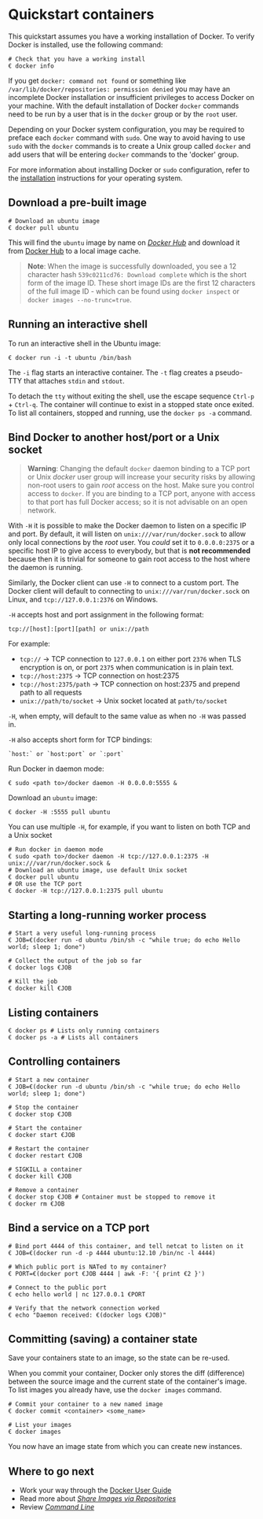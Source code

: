 <!--[metadata]>
+++
title = "Quickstart containers"
description = "Common usage and commands"
keywords = ["Examples, Usage, basic commands, docker, documentation,  examples"]
[menu.main]
parent = "mn_fun_docker"
+++
<![end-metadata]-->

# Quickstart containers

This quickstart assumes you have a working installation of Docker. To verify Docker is installed, use the following command:

    # Check that you have a working install
    € docker info

If you get `docker: command not found` or something like
`/var/lib/docker/repositories: permission denied` you may have an
incomplete Docker installation or insufficient privileges to access
Docker on your machine. With the default installation of Docker `docker`
commands need to be run by a user that is in the `docker` group or by the
`root` user.

Depending on your Docker system configuration, you may be required
to preface each `docker` command with `sudo`. One way to avoid having to use
`sudo` with the `docker` commands is to create a Unix group called `docker` and
add users that will be entering `docker` commands to the 'docker' group.

For more information about installing Docker or `sudo` configuration, refer to
the [installation](../installation/index.md) instructions for your operating system.


## Download a pre-built image

    # Download an ubuntu image
    € docker pull ubuntu

This will find the `ubuntu` image by name on
[*Docker Hub*](../userguide/dockerrepos.md#searching-for-images)
and download it from [Docker Hub](https://hub.docker.com) to a local
image cache.

> **Note**:
> When the image is successfully downloaded, you see a 12 character
> hash `539c0211cd76: Download complete` which is the
> short form of the image ID. These short image IDs are the first 12
> characters of the full image ID - which can be found using
> `docker inspect` or `docker images --no-trunc=true`.

## Running an interactive shell

To run an interactive shell in the Ubuntu image:

    € docker run -i -t ubuntu /bin/bash       

The `-i` flag starts an interactive container. The `-t` flag creates a
pseudo-TTY that attaches `stdin` and `stdout`.  

To detach the `tty` without exiting the shell, use the escape sequence
`Ctrl-p` + `Ctrl-q`. The container will continue to exist in a stopped state
once exited. To list all containers, stopped and running, use the `docker ps -a`
command.

## Bind Docker to another host/port or a Unix socket

> **Warning**:
> Changing the default `docker` daemon binding to a
> TCP port or Unix *docker* user group will increase your security risks
> by allowing non-root users to gain *root* access on the host. Make sure
> you control access to `docker`. If you are binding
> to a TCP port, anyone with access to that port has full Docker access;
> so it is not advisable on an open network.

With `-H` it is possible to make the Docker daemon to listen on a
specific IP and port. By default, it will listen on
`unix:///var/run/docker.sock` to allow only local connections by the
*root* user. You *could* set it to `0.0.0.0:2375` or a specific host IP
to give access to everybody, but that is **not recommended** because
then it is trivial for someone to gain root access to the host where the
daemon is running.

Similarly, the Docker client can use `-H` to connect to a custom port.
The Docker client will default to connecting to `unix:///var/run/docker.sock`
on Linux, and `tcp://127.0.0.1:2376` on Windows.

`-H` accepts host and port assignment in the following format:

    tcp://[host]:[port][path] or unix://path

For example:

-   `tcp://` -> TCP connection to `127.0.0.1` on either port `2376` when TLS encryption
    is on, or port `2375` when communication is in plain text.
-   `tcp://host:2375` -> TCP connection on
    host:2375
-   `tcp://host:2375/path` -> TCP connection on
    host:2375 and prepend path to all requests
-   `unix://path/to/socket` -> Unix socket located
    at `path/to/socket`

`-H`, when empty, will default to the same value as
when no `-H` was passed in.

`-H` also accepts short form for TCP bindings:

    `host:` or `host:port` or `:port`

Run Docker in daemon mode:

    € sudo <path to>/docker daemon -H 0.0.0.0:5555 &

Download an `ubuntu` image:

    € docker -H :5555 pull ubuntu

You can use multiple `-H`, for example, if you want to listen on both
TCP and a Unix socket

    # Run docker in daemon mode
    € sudo <path to>/docker daemon -H tcp://127.0.0.1:2375 -H unix:///var/run/docker.sock &
    # Download an ubuntu image, use default Unix socket
    € docker pull ubuntu
    # OR use the TCP port
    € docker -H tcp://127.0.0.1:2375 pull ubuntu

## Starting a long-running worker process

    # Start a very useful long-running process
    € JOB=€(docker run -d ubuntu /bin/sh -c "while true; do echo Hello world; sleep 1; done")

    # Collect the output of the job so far
    € docker logs €JOB

    # Kill the job
    € docker kill €JOB

## Listing containers

    € docker ps # Lists only running containers
    € docker ps -a # Lists all containers

## Controlling containers

    # Start a new container
    € JOB=€(docker run -d ubuntu /bin/sh -c "while true; do echo Hello world; sleep 1; done")

    # Stop the container
    € docker stop €JOB

    # Start the container
    € docker start €JOB

    # Restart the container
    € docker restart €JOB

    # SIGKILL a container
    € docker kill €JOB

    # Remove a container
    € docker stop €JOB # Container must be stopped to remove it
    € docker rm €JOB

## Bind a service on a TCP port

    # Bind port 4444 of this container, and tell netcat to listen on it
    € JOB=€(docker run -d -p 4444 ubuntu:12.10 /bin/nc -l 4444)

    # Which public port is NATed to my container?
    € PORT=€(docker port €JOB 4444 | awk -F: '{ print €2 }')

    # Connect to the public port
    € echo hello world | nc 127.0.0.1 €PORT

    # Verify that the network connection worked
    € echo "Daemon received: €(docker logs €JOB)"

## Committing (saving) a container state

Save your containers state to an image, so the state can be
re-used.

When you commit your container, Docker only stores the diff (difference) between
the source image and the current state of the container's image. To list images
you already have, use the `docker images` command.

    # Commit your container to a new named image
    € docker commit <container> <some_name>

    # List your images
    € docker images

You now have an image state from which you can create new instances.

## Where to go next

* Work your way through the [Docker User Guide](../userguide/index.md)
* Read more about [*Share Images via Repositories*](../userguide/dockerrepos.md)
* Review [*Command Line*](../reference/commandline/cli.md)
